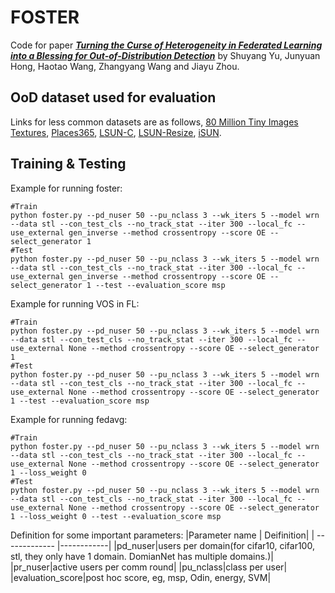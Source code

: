 # FOSTER
Code for paper [***Turning the Curse of Heterogeneity in Federated Learning into a Blessing for Out-of-Distribution Detection***](https://openreview.net/pdf?id=mMNimwRb7Gr) by Shuyang Yu, Junyuan Hong, Haotao Wang, Zhangyang Wang and Jiayu Zhou.

## OoD dataset used for evaluation
Links for less common datasets are as follows, [80 Million Tiny Images](http://horatio.cs.nyu.edu/mit/tiny/data/tiny_images.bin)
[Textures](https://www.robots.ox.ac.uk/~vgg/data/dtd/), [Places365](http://places2.csail.mit.edu/download.html), [LSUN-C](https://www.dropbox.com/s/fhtsw1m3qxlwj6h/LSUN.tar.gz), [LSUN-Resize](https://www.dropbox.com/s/moqh2wh8696c3yl/LSUN_resize.tar.gz), [iSUN](https://www.dropbox.com/s/ssz7qxfqae0cca5/iSUN.tar.gz).

## Training & Testing
Example for running foster:
```
#Train
python foster.py --pd_nuser 50 --pu_nclass 3 --wk_iters 5 --model wrn --data stl --con_test_cls --no_track_stat --iter 300 --local_fc --use_external gen_inverse --method crossentropy --score OE --select_generator 1
#Test
python foster.py --pd_nuser 50 --pu_nclass 3 --wk_iters 5 --model wrn --data stl --con_test_cls --no_track_stat --iter 300 --local_fc --use_external gen_inverse --method crossentropy --score OE --select_generator 1 --test --evaluation_score msp
```
Example for running VOS in FL:
```
#Train
python foster.py --pd_nuser 50 --pu_nclass 3 --wk_iters 5 --model wrn --data stl --con_test_cls --no_track_stat --iter 300 --local_fc --use_external None --method crossentropy --score OE --select_generator 1
#Test
python foster.py --pd_nuser 50 --pu_nclass 3 --wk_iters 5 --model wrn --data stl --con_test_cls --no_track_stat --iter 300 --local_fc --use_external None --method crossentropy --score OE --select_generator 1 --test --evaluation_score msp
```
Example for running fedavg:
```
#Train
python foster.py --pd_nuser 50 --pu_nclass 3 --wk_iters 5 --model wrn --data stl --con_test_cls --no_track_stat --iter 300 --local_fc --use_external None --method crossentropy --score OE --select_generator 1 --loss_weight 0
#Test
python foster.py --pd_nuser 50 --pu_nclass 3 --wk_iters 5 --model wrn --data stl --con_test_cls --no_track_stat --iter 300 --local_fc --use_external None --method crossentropy --score OE --select_generator 1 --loss_weight 0 --test --evaluation_score msp
```

Definition for some important parameters:
|Parameter name | Deifinition|
| ------------- |------------|
|pd_nuser|users per domain(for cifar10, cifar100, stl, they only have 1 domain. DomianNet has multiple domains.)|
|pr_nuser|active users per comm round|
|pu_nclass|class per user|
|evaluation_score|post hoc score, eg, msp, Odin, energy, SVM|
